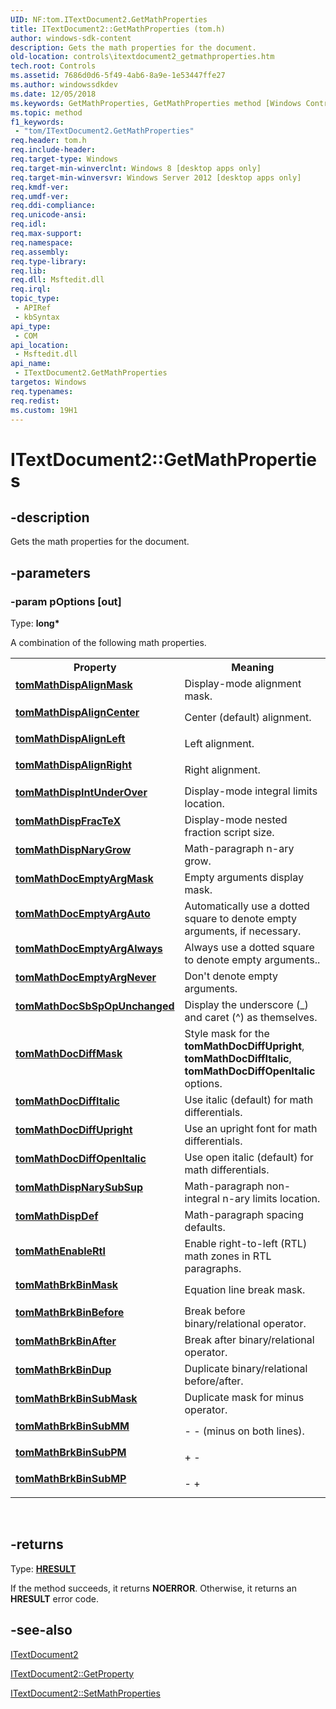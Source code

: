 ```yaml
---
UID: NF:tom.ITextDocument2.GetMathProperties
title: ITextDocument2::GetMathProperties (tom.h)
author: windows-sdk-content
description: Gets the math properties for the document.
old-location: controls\itextdocument2_getmathproperties.htm
tech.root: Controls
ms.assetid: 7686d0d6-5f49-4ab6-8a9e-1e53447ffe27
ms.author: windowssdkdev
ms.date: 12/05/2018
ms.keywords: GetMathProperties, GetMathProperties method [Windows Controls], GetMathProperties method [Windows Controls],ITextDocument2 interface, ITextDocument2 interface [Windows Controls],GetMathProperties method, ITextDocument2.GetMathProperties, ITextDocument2::GetMathProperties, controls.itextdocument2_getmathproperties, tom/ITextDocument2::GetMathProperties, tomMathBrkBinAfter, tomMathBrkBinBefore, tomMathBrkBinDup, tomMathBrkBinMask, tomMathBrkBinSubMM, tomMathBrkBinSubMP, tomMathBrkBinSubMask, tomMathBrkBinSubPM, tomMathDispAlignCenter, tomMathDispAlignLeft, tomMathDispAlignMask, tomMathDispAlignRight, tomMathDispDef, tomMathDispFracTeX, tomMathDispIntUnderOver, tomMathDispNaryGrow, tomMathDispNarySubSup, tomMathDocDiffItalic, tomMathDocDiffMask, tomMathDocDiffOpenItalic, tomMathDocDiffUpright, tomMathDocEmptyArgAlways, tomMathDocEmptyArgAuto, tomMathDocEmptyArgMask, tomMathDocEmptyArgNever, tomMathDocSbSpOpUnchanged, tomMathEnableRtl
ms.topic: method
f1_keywords: 
 - "tom/ITextDocument2.GetMathProperties"
req.header: tom.h
req.include-header: 
req.target-type: Windows
req.target-min-winverclnt: Windows 8 [desktop apps only]
req.target-min-winversvr: Windows Server 2012 [desktop apps only]
req.kmdf-ver: 
req.umdf-ver: 
req.ddi-compliance: 
req.unicode-ansi: 
req.idl: 
req.max-support: 
req.namespace: 
req.assembly: 
req.type-library: 
req.lib: 
req.dll: Msftedit.dll
req.irql: 
topic_type:
 - APIRef
 - kbSyntax
api_type:
 - COM
api_location:
 - Msftedit.dll
api_name:
 - ITextDocument2.GetMathProperties
targetos: Windows
req.typenames: 
req.redist: 
ms.custom: 19H1
---
```


# ITextDocument2::GetMathProperties


## -description


Gets the math properties for the document.


## -parameters




### -param pOptions [out]

Type: <b>long*</b>

A combination of the following math properties. 

<table>
<tr>
<th>Property</th>
<th>Meaning</th>
</tr>
<tr>
<td width="40%"><a id="tomMathDispAlignMask"></a><a id="tommathdispalignmask"></a><a id="TOMMATHDISPALIGNMASK"></a><dl>
<dt><b><a href="https://docs.microsoft.com/windows/win32/api/tom/ne-tom-tomconstants">tomMathDispAlignMask</a></b></dt>
</dl>
</td>
<td width="60%">
Display-mode alignment mask.

</td>
</tr>
<tr>
<td width="40%"><a id="tomMathDispAlignCenter"></a><a id="tommathdispaligncenter"></a><a id="TOMMATHDISPALIGNCENTER"></a><dl>
<dt><b><a href="https://docs.microsoft.com/windows/win32/api/tom/ne-tom-tomconstants">tomMathDispAlignCenter</a></b></dt>
</dl>
</td>
<td width="60%">
Center (default) alignment.

</td>
</tr>
<tr>
<td width="40%"><a id="tomMathDispAlignLeft"></a><a id="tommathdispalignleft"></a><a id="TOMMATHDISPALIGNLEFT"></a><dl>
<dt><b><a href="https://docs.microsoft.com/windows/win32/api/tom/ne-tom-tomconstants">tomMathDispAlignLeft</a></b></dt>
</dl>
</td>
<td width="60%">
Left alignment.

</td>
</tr>
<tr>
<td width="40%"><a id="tomMathDispAlignRight"></a><a id="tommathdispalignright"></a><a id="TOMMATHDISPALIGNRIGHT"></a><dl>
<dt><b><a href="https://docs.microsoft.com/windows/win32/api/tom/ne-tom-tomconstants">tomMathDispAlignRight</a></b></dt>
</dl>
</td>
<td width="60%">
Right alignment.

</td>
</tr>
<tr>
<td width="40%"><a id="tomMathDispIntUnderOver"></a><a id="tommathdispintunderover"></a><a id="TOMMATHDISPINTUNDEROVER"></a><dl>
<dt><b><a href="https://docs.microsoft.com/windows/win32/api/tom/ne-tom-tomconstants">tomMathDispIntUnderOver</a></b></dt>
</dl>
</td>
<td width="60%">
Display-mode integral limits location.

</td>
</tr>
<tr>
<td width="40%"><a id="tomMathDispFracTeX"></a><a id="tommathdispfractex"></a><a id="TOMMATHDISPFRACTEX"></a><dl>
<dt><b><a href="https://docs.microsoft.com/windows/win32/api/tom/ne-tom-tomconstants">tomMathDispFracTeX</a></b></dt>
</dl>
</td>
<td width="60%">
Display-mode nested fraction script size.

</td>
</tr>
<tr>
<td width="40%"><a id="tomMathDispNaryGrow"></a><a id="tommathdispnarygrow"></a><a id="TOMMATHDISPNARYGROW"></a><dl>
<dt><b><a href="https://docs.microsoft.com/windows/win32/api/tom/ne-tom-tomconstants">tomMathDispNaryGrow</a></b></dt>
</dl>
</td>
<td width="60%">
Math-paragraph n-ary grow.

</td>
</tr>
<tr>
<td width="40%"><a id="tomMathDocEmptyArgMask"></a><a id="tommathdocemptyargmask"></a><a id="TOMMATHDOCEMPTYARGMASK"></a><dl>
<dt><b><a href="https://docs.microsoft.com/windows/win32/api/tom/ne-tom-tomconstants">tomMathDocEmptyArgMask</a></b></dt>
</dl>
</td>
<td width="60%">
Empty arguments display mask.

</td>
</tr>
<tr>
<td width="40%"><a id="tomMathDocEmptyArgAuto_"></a><a id="tommathdocemptyargauto_"></a><a id="TOMMATHDOCEMPTYARGAUTO_"></a><dl>
<dt><b><a href="https://docs.microsoft.com/windows/win32/api/tom/ne-tom-tomconstants">tomMathDocEmptyArgAuto </a></b></dt>
</dl>
</td>
<td width="60%">
Automatically use a dotted square to denote empty arguments, if necessary.

</td>
</tr>
<tr>
<td width="40%"><a id="tomMathDocEmptyArgAlways"></a><a id="tommathdocemptyargalways"></a><a id="TOMMATHDOCEMPTYARGALWAYS"></a><dl>
<dt><b><a href="https://docs.microsoft.com/windows/win32/api/tom/ne-tom-tomconstants">tomMathDocEmptyArgAlways</a></b></dt>
</dl>
</td>
<td width="60%">
Always use a dotted square to denote empty arguments..

</td>
</tr>
<tr>
<td width="40%"><a id="tomMathDocEmptyArgNever"></a><a id="tommathdocemptyargnever"></a><a id="TOMMATHDOCEMPTYARGNEVER"></a><dl>
<dt><b><a href="https://docs.microsoft.com/windows/win32/api/tom/ne-tom-tomconstants">tomMathDocEmptyArgNever</a></b></dt>
</dl>
</td>
<td width="60%">
Don't denote empty arguments. 

</td>
</tr>
<tr>
<td width="40%"><a id="tomMathDocSbSpOpUnchanged"></a><a id="tommathdocsbspopunchanged"></a><a id="TOMMATHDOCSBSPOPUNCHANGED"></a><dl>
<dt><b><a href="https://docs.microsoft.com/windows/win32/api/tom/ne-tom-tomconstants">tomMathDocSbSpOpUnchanged</a></b></dt>
</dl>
</td>
<td width="60%">
Display the underscore (_) and caret (^) as themselves.

</td>
</tr>
<tr>
<td width="40%"><a id="tomMathDocDiffMask"></a><a id="tommathdocdiffmask"></a><a id="TOMMATHDOCDIFFMASK"></a><dl>
<dt><b><a href="https://docs.microsoft.com/windows/win32/api/tom/ne-tom-tomconstants">tomMathDocDiffMask</a></b></dt>
</dl>
</td>
<td width="60%">
Style mask for the <b>tomMathDocDiffUpright</b>, <b>tomMathDocDiffItalic</b>, <b>tomMathDocDiffOpenItalic </b>options.

</td>
</tr>
<tr>
<td width="40%"><a id="tomMathDocDiffItalic"></a><a id="tommathdocdiffitalic"></a><a id="TOMMATHDOCDIFFITALIC"></a><dl>
<dt><b><a href="https://docs.microsoft.com/windows/win32/api/tom/ne-tom-tomconstants">tomMathDocDiffItalic</a></b></dt>
</dl>
</td>
<td width="60%">
Use italic (default) for math differentials.

</td>
</tr>
<tr>
<td width="40%"><a id="tomMathDocDiffUpright"></a><a id="tommathdocdiffupright"></a><a id="TOMMATHDOCDIFFUPRIGHT"></a><dl>
<dt><b><a href="https://docs.microsoft.com/windows/win32/api/tom/ne-tom-tomconstants">tomMathDocDiffUpright</a></b></dt>
</dl>
</td>
<td width="60%">
Use an upright font for math differentials.

</td>
</tr>
<tr>
<td width="40%"><a id="tomMathDocDiffOpenItalic"></a><a id="tommathdocdiffopenitalic"></a><a id="TOMMATHDOCDIFFOPENITALIC"></a><dl>
<dt><b><a href="https://docs.microsoft.com/windows/win32/api/tom/ne-tom-tomconstants">tomMathDocDiffOpenItalic</a></b></dt>
</dl>
</td>
<td width="60%">
Use open italic (default) for math differentials.

</td>
</tr>
<tr>
<td width="40%"><a id="tomMathDispNarySubSup"></a><a id="tommathdispnarysubsup"></a><a id="TOMMATHDISPNARYSUBSUP"></a><dl>
<dt><b><a href="https://docs.microsoft.com/windows/win32/api/tom/ne-tom-tomconstants">tomMathDispNarySubSup</a></b></dt>
</dl>
</td>
<td width="60%">
Math-paragraph non-integral n-ary limits location.

</td>
</tr>
<tr>
<td width="40%"><a id="tomMathDispDef"></a><a id="tommathdispdef"></a><a id="TOMMATHDISPDEF"></a><dl>
<dt><b><a href="https://docs.microsoft.com/windows/win32/api/tom/ne-tom-tomconstants">tomMathDispDef</a></b></dt>
</dl>
</td>
<td width="60%">
Math-paragraph spacing defaults.

</td>
</tr>
<tr>
<td width="40%"><a id="tomMathEnableRtl"></a><a id="tommathenablertl"></a><a id="TOMMATHENABLERTL"></a><dl>
<dt><b><a href="https://docs.microsoft.com/windows/win32/api/tom/ne-tom-tomconstants">tomMathEnableRtl</a></b></dt>
</dl>
</td>
<td width="60%">
Enable right-to-left (RTL) math zones in RTL paragraphs.

</td>
</tr>
<tr>
<td width="40%"><a id="tomMathBrkBinMask"></a><a id="tommathbrkbinmask"></a><a id="TOMMATHBRKBINMASK"></a><dl>
<dt><b><a href="https://docs.microsoft.com/windows/win32/api/tom/ne-tom-tomconstants">tomMathBrkBinMask</a></b></dt>
</dl>
</td>
<td width="60%">
Equation line break mask.

</td>
</tr>
<tr>
<td width="40%"><a id="tomMathBrkBinBefore"></a><a id="tommathbrkbinbefore"></a><a id="TOMMATHBRKBINBEFORE"></a><dl>
<dt><b><a href="https://docs.microsoft.com/windows/win32/api/tom/ne-tom-tomconstants">tomMathBrkBinBefore</a></b></dt>
</dl>
</td>
<td width="60%">
Break before binary/relational operator.

</td>
</tr>
<tr>
<td width="40%"><a id="tomMathBrkBinAfter"></a><a id="tommathbrkbinafter"></a><a id="TOMMATHBRKBINAFTER"></a><dl>
<dt><b><a href="https://docs.microsoft.com/windows/win32/api/tom/ne-tom-tomconstants">tomMathBrkBinAfter</a></b></dt>
</dl>
</td>
<td width="60%">
Break after binary/relational operator.

</td>
</tr>
<tr>
<td width="40%"><a id="tomMathBrkBinDup"></a><a id="tommathbrkbindup"></a><a id="TOMMATHBRKBINDUP"></a><dl>
<dt><b><a href="https://docs.microsoft.com/windows/win32/api/tom/ne-tom-tomconstants">tomMathBrkBinDup</a></b></dt>
</dl>
</td>
<td width="60%">
Duplicate binary/relational before/after.

</td>
</tr>
<tr>
<td width="40%"><a id="tomMathBrkBinSubMask"></a><a id="tommathbrkbinsubmask"></a><a id="TOMMATHBRKBINSUBMASK"></a><dl>
<dt><b><a href="https://docs.microsoft.com/windows/win32/api/tom/ne-tom-tomconstants">tomMathBrkBinSubMask</a></b></dt>
</dl>
</td>
<td width="60%">
Duplicate mask for minus operator.

</td>
</tr>
<tr>
<td width="40%"><a id="tomMathBrkBinSubMM"></a><a id="tommathbrkbinsubmm"></a><a id="TOMMATHBRKBINSUBMM"></a><dl>
<dt><b><a href="https://docs.microsoft.com/windows/win32/api/tom/ne-tom-tomconstants">tomMathBrkBinSubMM</a></b></dt>
</dl>
</td>
<td width="60%">
- - (minus on both lines).

</td>
</tr>
<tr>
<td width="40%"><a id="tomMathBrkBinSubPM"></a><a id="tommathbrkbinsubpm"></a><a id="TOMMATHBRKBINSUBPM"></a><dl>
<dt><b><a href="https://docs.microsoft.com/windows/win32/api/tom/ne-tom-tomconstants">tomMathBrkBinSubPM</a></b></dt>
</dl>
</td>
<td width="60%">
+ -

</td>
</tr>
<tr>
<td width="40%"><a id="tomMathBrkBinSubMP"></a><a id="tommathbrkbinsubmp"></a><a id="TOMMATHBRKBINSUBMP"></a><dl>
<dt><b><a href="https://docs.microsoft.com/windows/win32/api/tom/ne-tom-tomconstants">tomMathBrkBinSubMP</a></b></dt>
</dl>
</td>
<td width="60%">
- +

</td>
</tr>
</table>
 


## -returns



Type: <b><a href="https://docs.microsoft.com/windows/desktop/WinProg/windows-data-types">HRESULT</a></b>

If the method succeeds, it returns <b>NOERROR</b>. Otherwise, it returns an <b>HRESULT</b> error code.




## -see-also




<a href="https://docs.microsoft.com/windows/desktop/api/tom/nn-tom-itextdocument2">ITextDocument2</a>



<a href="https://docs.microsoft.com/windows/desktop/api/tom/nf-tom-itextdocument2-getproperty">  ITextDocument2::GetProperty</a>



<a href="https://docs.microsoft.com/windows/desktop/api/tom/nf-tom-itextdocument2-setmathproperties">  ITextDocument2::SetMathProperties</a>
 

 

